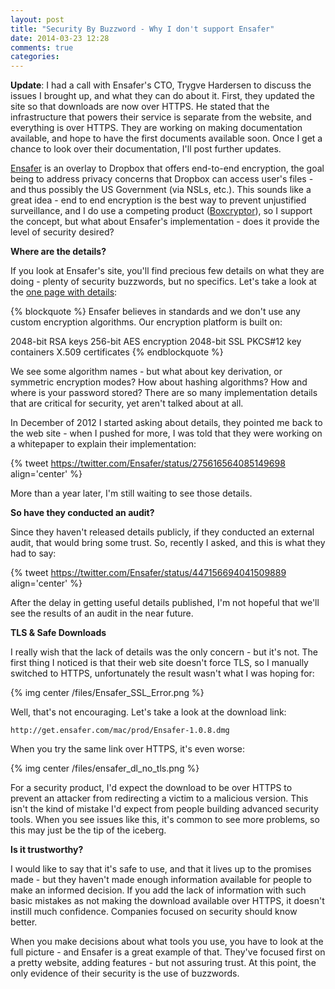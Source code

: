 ```yaml
---
layout: post
title: "Security By Buzzword - Why I don't support Ensafer"
date: 2014-03-23 12:28
comments: true
categories: 
---
```


**Update**: I had a call with Ensafer's CTO, Trygve Hardersen to discuss the issues I brought up, and what they can do about it. First, they updated the site so that downloads are now over HTTPS. He stated that the infrastructure that powers their service is separate from the website, and everything is over HTTPS. They are working on making documentation available, and hope to have the first documents available soon. Once I get a chance to look over their documentation, I'll post further updates.

[Ensafer](http://www.ensafer.com/) is an overlay to Dropbox that offers end-to-end encryption, the goal being to address privacy concerns that Dropbox can access user's files - and thus possibly the US Government (via NSLs, etc.). This sounds like a great idea - end to end encryption is the best way to prevent unjustified surveillance, and I do use a competing product ([Boxcryptor](https://www.boxcryptor.com/)), so I support the concept, but what about Ensafer's implementation - does it provide the level of security desired?

**Where are the details?**

If you look at Ensafer's site, you'll find precious few details on what they are doing - plenty of security buzzwords, but no specifics. Let's take a look at the [one page with details](https://ensafer.zendesk.com/hc/en-us/articles/200797297-Industry-standard-RSA-and-AES-cryptography): 

{% blockquote %}
Ensafer believes in standards and we don't use any custom encryption algorithms. Our encryption platform is built on:

2048-bit RSA keys
256-bit AES encryption
2048-bit SSL
PKCS#12 key containers
X.509 certificates
{% endblockquote %}

We see some algorithm names - but what about key derivation, or symmetric encryption modes? How about hashing algorithms? How and where is your password stored? There are so many implementation details that are critical for security, yet aren't talked about at all.

In December of 2012 I started asking about details, they pointed me back to the web site - when I pushed for more, I was told that they were working on a whitepaper to explain their implementation:

{% tweet https://twitter.com/Ensafer/status/275616564085149698 align='center' %}

More than a year later, I'm still waiting to see those details.

**So have they conducted an audit?**

Since they haven't released details publicly, if they conducted an external audit, that would bring some trust. So, recently I asked, and this is what they had to say:

{% tweet https://twitter.com/Ensafer/status/447156694041509889 align='center' %}

After the delay in getting useful details published, I'm not hopeful that we'll see the results of an audit in the near future.

**TLS & Safe Downloads**

I really wish that the lack of details was the only concern - but it's not. The first thing I noticed is that their web site doesn't force TLS, so I manually switched to HTTPS, unfortunately the result wasn't what I was hoping for:

{% img center /files/Ensafer_SSL_Error.png %}

Well, that's not encouraging. Let's take a look at the download link:

    http://get.ensafer.com/mac/prod/Ensafer-1.0.8.dmg

When you try the same link over HTTPS, it's even worse:

{% img center /files/ensafer_dl_no_tls.png %}

For a security product, I'd expect the download to be over HTTPS to prevent an attacker from redirecting a victim to a malicious version. This isn't the kind of mistake I'd expect from people building advanced security tools. When you see issues like this, it's common to see more problems, so this may just be the tip of the iceberg.

**Is it trustworthy?**

I would like to say that it's safe to use, and that it lives up to the promises made - but they haven't made enough information available for people to make an informed decision. If you add the lack of information with such basic mistakes as not making the download available over HTTPS, it doesn't instill much confidence. Companies focused on security should know better.

When you make decisions about what tools you use, you have to look at the full picture - and Ensafer is a great example of that. They've focused first on a pretty website, adding features - but not assuring trust. At this point, the only evidence of their security is the use of buzzwords. 
